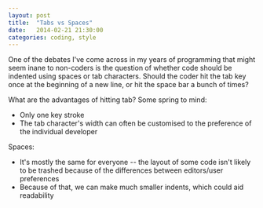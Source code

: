 ```yaml
---
layout: post
title:  "Tabs vs Spaces"
date:   2014-02-21 21:30:00
categories: coding, style
---
```


One of the debates I've come across in my years of programming that might seem inane to non-coders is the question of whether code should be indented using spaces or tab characters. Should the coder hit the tab key once at the beginning of a new line, or hit the space bar a bunch of times?

What are the advantages of hitting tab? Some spring to mind:

<ul>
<li>Only one key stroke</li>
<li>The tab character's width can often be customised to the preference of the individual developer</li>
</ul>

Spaces:

<ul>
<li>It's mostly the same for everyone -- the layout of some code isn't likely to be trashed because of the differences between editors/user preferences</li>
<li>Because of that, we can make much smaller indents, which could aid readability</li>
</ul>